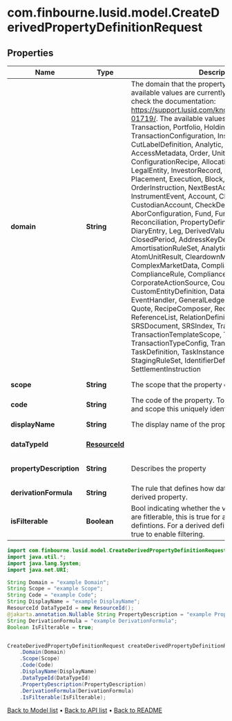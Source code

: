 # com.finbourne.lusid.model.CreateDerivedPropertyDefinitionRequest

## Properties

Name | Type | Description | Notes
------------ | ------------- | ------------- | -------------
**domain** | **String** | The domain that the property exists in. Not all available values are currently supported, please check the documentation: https://support.lusid.com/knowledgebase/article/KA-01719/. The available values are: NotDefined, Transaction, Portfolio, Holding, ReferenceHolding, TransactionConfiguration, Instrument, CutLabelDefinition, Analytic, PortfolioGroup, Person, AccessMetadata, Order, UnitResult, MarketData, ConfigurationRecipe, Allocation, Calendar, LegalEntity, InvestorRecord, InvestmentAccount, Placement, Execution, Block, Participation, Package, OrderInstruction, NextBestAction, CustomEntity, InstrumentEvent, Account, ChartOfAccounts, CustodianAccount, CheckDefinition, Abor, AborConfiguration, Fund, FundConfiguration, Fee, Reconciliation, PropertyDefinition, Compliance, DiaryEntry, Leg, DerivedValuation, Timeline, ClosedPeriod, AddressKeyDefinition, AmortisationRuleSet, AnalyticsSetInventory, AtomUnitResult, CleardownModule, ComplexMarketData, ComplianceRunSummary, ComplianceRule, ComplianceRunInfo, CorporateActionSource, CounterpartyAgreement, CustomEntityDefinition, DataType, Dialect, EventHandler, GeneralLedgerProfile, PostingModule, Quote, RecipeComposer, ReconciliationRunBreak, ReferenceList, RelationDefinition, ReturnBlockIndex, SRSDocument, SRSIndex, TransactionTemplate, TransactionTemplateScope, TransactionType, TransactionTypeConfig, TranslationScript, TaskDefinition, TaskInstance, Worker, StagingRuleSet, IdentifierDefinition, SettlementInstruction | [default to String]
**scope** | **String** | The scope that the property exists in. | [default to String]
**code** | **String** | The code of the property. Together with the domain and scope this uniquely identifies the property. | [default to String]
**displayName** | **String** | The display name of the property. | [default to String]
**dataTypeId** | [**ResourceId**](ResourceId.md) |  | [default to ResourceId]
**propertyDescription** | **String** | Describes the property | [optional] [default to String]
**derivationFormula** | **String** | The rule that defines how data is composed for a derived property. | [default to String]
**isFilterable** | **Boolean** | Bool indicating whether the values of this property are fitlerable, this is true for all non-derived property defintions. For a derived definition this must be set true to enable filtering. | [default to Boolean]

```java
import com.finbourne.lusid.model.CreateDerivedPropertyDefinitionRequest;
import java.util.*;
import java.lang.System;
import java.net.URI;

String Domain = "example Domain";
String Scope = "example Scope";
String Code = "example Code";
String DisplayName = "example DisplayName";
ResourceId DataTypeId = new ResourceId();
@jakarta.annotation.Nullable String PropertyDescription = "example PropertyDescription";
String DerivationFormula = "example DerivationFormula";
Boolean IsFilterable = true;


CreateDerivedPropertyDefinitionRequest createDerivedPropertyDefinitionRequestInstance = new CreateDerivedPropertyDefinitionRequest()
    .Domain(Domain)
    .Scope(Scope)
    .Code(Code)
    .DisplayName(DisplayName)
    .DataTypeId(DataTypeId)
    .PropertyDescription(PropertyDescription)
    .DerivationFormula(DerivationFormula)
    .IsFilterable(IsFilterable);
```


[Back to Model list](../README.md#documentation-for-models) &#8226; [Back to API list](../README.md#documentation-for-api-endpoints) &#8226; [Back to README](../README.md)
